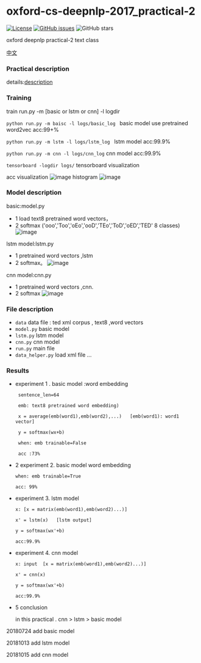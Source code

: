 # oxford-cs-deepnlp-2017_practical-2

[![License](https://img.shields.io/badge/License-Apache%202.0-brightgreen.svg)](https://opensource.org/licenses/Apache-2.0)
[![GitHub issues](https://img.shields.io/github/issues/zhyq/oxford-cs-deepnlp-2017_practical-2.svg)](https://github.com/zhyq/oxford-cs-deepnlp-2017_practical-2/issues)
![GitHub stars](https://img.shields.io/github/stars/zhyq/oxford-cs-deepnlp-2017_practical-2.svg)

  
  oxford deepnlp practical-2 text class

  [中文](https://github.com/zhyq/oxford-cs-deepnlp-2017_practical-2/blob/master/README_zh.md)


### Practical description
   details:[description](https://github.com/zhyq/oxford-cs-deepnlp-2017_practical-2/blob/master/desc.md)

### Training
train run.py -m [basic or lstm or cnn] -l logdir

`python run.py -m baisc -l logs/basic_log ` basic model use pretrained word2vec   acc:99+%

`python run.py -m lstm -l logs/lstm_log `  lstm model acc:99.9%

`python run.py -m cnn -l logs/cnn_log`   cnn model acc:99.9%

`tensorboard -logdir logs/` tensorboard visualization 
 
 acc visualization
![image](https://raw.githubusercontent.com/zhyq/oxford-cs-deepnlp-2017_practical-2/master/png/acc.png)
 histogram
![image](https://raw.githubusercontent.com/zhyq/oxford-cs-deepnlp-2017_practical-2/master/png/histogram.png)


### Model description

basic:model.py
* 1 load text8 pretrained word vectors，
* 2 softmax  ('ooo','Too','oEo','ooD','TEo','ToD','oED','TED' 8 classes)
![image](https://raw.githubusercontent.com/zhyq/oxford-cs-deepnlp-2017_practical-2/master/png/model.png)

lstm model:lstm.py
* 1 pretrained word vectors ,lstm 
* 2 softmax。
![image](https://raw.githubusercontent.com/zhyq/oxford-cs-deepnlp-2017_practical-2/master/png/lstm.png)

cnn model:cnn.py
* 1 pretrained word vectors ,cnn.
* 2 softmax
![image](https://raw.githubusercontent.com/zhyq/oxford-cs-deepnlp-2017_practical-2/master/png/cnn.png)

### File description
 
 * `data` data file : ted xml corpus , text8 ,word vectors
 * `model.py` basic model
 * `lstm.py`  lstm model
 * `cnn.py` cnn model
 * `run.py` main file
 * `data_helper.py` load xml file ... 

### Results
  
  * experiment 1 . basic model :word embedding 
     
     ```
      sentence_len=64 
      
      emb: text8 pretrained word embedding)
      
      x = average(emb(word1),emb(word2),...)   [emb(word1): word1 vector]
      
      y = softmax(wx+b)
      
      when: emb trainable=False
      
      acc :73%
      ```

  * 2 experiment 2. basic model  word embedding
      
      ```
      when: emb trainable=True
      
      acc: 99%
      ```

  * experiment 3. lstm model
      
      ```
      x: [x = matrix(emb(word1),emb(word2)...)]
      
      x' = lstm(x)   [lstm output]
      
      y = softmax(wx'+b)
      
      acc:99.9%
      ```

  * experiment 4. cnn model
      
      ```
      x: input  [x = matrix(emb(word1),emb(word2)...)]
      
      x' = cnn(x)   
      
      y = softmax(wx'+b)
      
      acc:99.9%
      ```

   * 5 conclusion
  
       in this practical . cnn > lstm > basic model

20180724 add basic model

20181013 add lstm model

20181015 add cnn model



